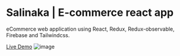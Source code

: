 # Salinaka | E-commerce react app
eCommerce web application using React, Redux, Redux-observable, Firebase and Tailwindcss.

[Live Demo](https://ecommerce-app-beta-plum.vercel.app)
![image](https://user-images.githubusercontent.com/112856770/207569358-de4d0eba-8c1b-4d73-929e-ce1fa369c2f2.png)

